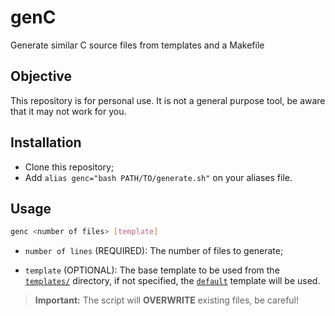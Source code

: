 # genC

Generate similar C source files from templates and a Makefile

## Objective

This repository is for personal use. It is not a general purpose tool, be aware that it may not work for you.

## Installation

* Clone this repository;
* Add `alias genc="bash PATH/TO/generate.sh"` on your aliases file.

## Usage

```bash
genc <number of files> [template]
```

* `number of lines` (REQUIRED): The number of files to generate;

* `template` (OPTIONAL): The base template to be used from the [`templates/`](templates) directory, if not specified, the [`default`](templates/default.c) template will be used.

> **Important:** The script will **OVERWRITE** existing files, be careful!
